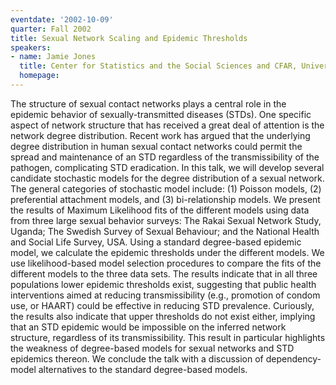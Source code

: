 ```yaml
---
eventdate: '2002-10-09'
quarter: Fall 2002
title: Sexual Network Scaling and Epidemic Thresholds
speakers:
- name: Jamie Jones
  title: Center for Statistics and the Social Sciences and CFAR, University of Washington
  homepage:
---
```

The structure of sexual contact networks plays a central role in the epidemic behavior of sexually-transmitted diseases (STDs). One specific aspect of network structure that has received a great deal of attention is the network degree distribution. Recent work has argued that the underlying degree distribution in human sexual contact networks could permit the spread and maintenance of an STD regardless of the transmissibility of the pathogen, complicating STD eradication. In this talk, we will develop several candidate stochastic models for the degree distribution of a sexual network. The general categories of stochastic model include: (1) Poisson models, (2) preferential attachment models, and (3) bi-relationship models. We present the results of Maximum Likelihood fits of the different models using data from three large sexual behavior surveys: The Rakai Sexual Network Study, Uganda; The Swedish Survey of Sexual Behaviour; and the National Health and Social Life Survey, USA. Using a standard degree-based epidemic model, we calculate the epidemic thresholds under the different models. We use likelihood-based model selection procedures to compare the fits of the different models to the three data sets. The results indicate that in all three populations lower epidemic thresholds exist, suggesting that public health interventions aimed at reducing transmissibility (e.g., promotion of condom use, or HAART) could be effective in reducing STD prevalence. Curiously, the results also indicate that upper thresholds do not exist either, implying that an STD epidemic would be impossible on the inferred network structure, regardless of its transmissibility. This result in particular highlights the weakness of degree-based models for sexual networks and STD epidemics thereon. We conclude the talk with a discussion of dependency-model alternatives to the standard degree-based models.